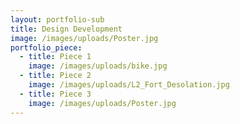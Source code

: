 ```yaml
---
layout: portfolio-sub
title: Design Development
image: /images/uploads/Poster.jpg
portfolio_piece:
  - title: Piece 1
    image: /images/uploads/bike.jpg
  - title: Piece 2
    image: /images/uploads/L2_Fort_Desolation.jpg
  - title: Piece 3
    image: /images/uploads/Poster.jpg
---
```


